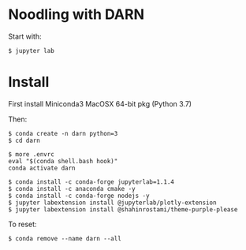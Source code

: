 # Noodling with DARN

Start with:

```
$ jupyter lab
```

# Install

First install Miniconda3 MacOSX 64-bit pkg (Python 3.7)

Then:

```
$ conda create -n darn python=3
$ cd darn

$ more .envrc
eval "$(conda shell.bash hook)"
conda activate darn

$ conda install -c conda-forge jupyterlab=1.1.4
$ conda install -c anaconda cmake -y 
$ conda install -c conda-forge nodejs -y 
$ jupyter labextension install @jupyterlab/plotly-extension 
$ jupyter labextension install @shahinrostami/theme-purple-please 
```

To reset:

```
$ conda remove --name darn --all
```


